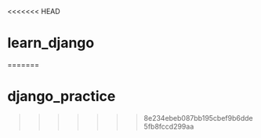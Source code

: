 <<<<<<< HEAD
# learn_django
=======
# django_practice
>>>>>>> 8e234ebeb087bb195cbef9b6dde5fb8fccd299aa
